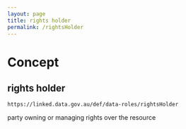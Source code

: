 ```yaml
---
layout: page
title: rights holder
permalink: /rightsHolder
---
```

# Concept

## rights holder

`https://linked.data.gov.au/def/data-roles/rightsHolder`

party owning or managing rights over the resource 
